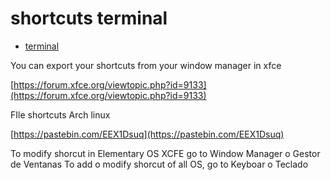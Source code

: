 # shortcuts terminal

* [terminal](https://linuxhandbook.com/linux-shortcuts/)


You can export your shortcuts from your window manager in xfce

[https://forum.xfce.org/viewtopic.php?id=9133](https://forum.xfce.org/viewtopic.php?id=9133)

FIle shortcuts Arch linux

[https://pastebin.com/EEX1Dsuq](https://pastebin.com/EEX1Dsuq)

To modify shorcut in Elementary OS XCFE go to Window Manager o Gestor de Ventanas
To add o modify shorcut of all OS, go to Keyboar o Teclado
